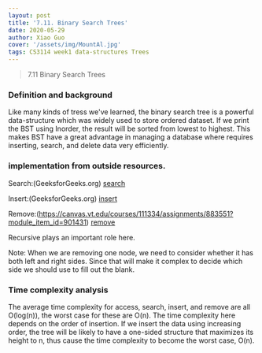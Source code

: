 ```yaml
---
layout: post
title: '7.11. Binary Search Trees'
date: 2020-05-29
author: Xiao Guo
cover: '/assets/img/MountAl.jpg'
tags: CS3114 week1 data-structures Trees
---
```


> 7.11 Binary Search Trees

### Definition and background
Like many kinds of tress we've learned, the binary search tree is a powerful data-structure which was widely used to store ordered dataset. If we print the BST using Inorder, the result will be sorted from lowest to highest. This makes BST have a great advantage in managing a database where requires inserting, search, and delete data very efficiently.

### implementation from outside resources.
Search:(GeeksforGeeks.org)
[search](/assets/img/BSTsearch.png)

Insert:(GeeksforGeeks.org)
[insert](/assets/img/BSTinsert.png)

Remove:(https://canvas.vt.edu/courses/111334/assignments/883551?module_item_id=901431)
[remove](/assets/img/BSTremove.png)

Recursive plays an important role here.

Note: When we are removing one node, we need to consider whether it has both left and right sides. Since that will make it complex to decide which side we should use to fill out the blank.

### Time complexity analysis
The average time complexity for access, search, insert, and remove are all O(log(n)), the worst case for these are O(n).
The time complexity here depends on the order of insertion. If we insert the data using increasing order, the tree will be likely to have a one-sided structure that maximizes its height to n, thus cause the time complexity to become the worst case, O(n). 